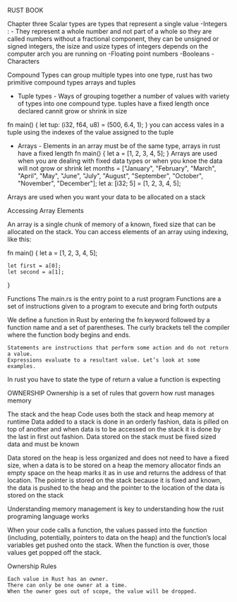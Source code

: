 RUST BOOK

Chapter three
Scalar types are types that represent a single value
-Integers : - They represent a whole number and not part of a whole so they are called numbers without a fractional component, they can be unsigned or signed integers, the isize and usize types of integers depends on the computer arch you are running on
-Floating point numbers
-Booleans
-Characters

Compound Types can group multiple types into one type, rust has two primitive compound types arrays and tuples
- Tuple types - Ways of grouping together a number of values with variety of types into one compound type. tuples have a fixed length once declared cannit grow or shrink in size

fn main() {
    let tup: (i32, f64, u8) = (500, 6.4, 1);
}
you can access vales in a tuple using the indexes of the value assigned to the tuple

- Arrays - Elements in an array must be of the same type, arrays in rust have a fixed length 
fn main() {
    let a = [1, 2, 3, 4, 5];
}
Arrays are used when you are dealing with fixed data types or when you knoe the data will not grow or shrink
let months = ["January", "February", "March", "April", "May", "June", "July",
              "August", "September", "October", "November", "December"];
let a: [i32; 5] = [1, 2, 3, 4, 5];

Arrays are used when you want your data to be allocated on a stack

Accessing Array Elements

An array is a single chunk of memory of a known, fixed size that can be allocated on the stack. You can access elements of an array using indexing, like this:

fn main() {
    let a = [1, 2, 3, 4, 5];

    let first = a[0];
    let second = a[1];
}

Functions
The main.rs is the entry point to a rust program
Functions are a set of instructions given to a program to execute and bring forth outputs

We define a function in Rust by entering the fn keyword followed by a function name and a set of parentheses. The curly brackets tell the compiler where the function body begins and ends.


    Statements are instructions that perform some action and do not return a value.
    Expressions evaluate to a resultant value. Let’s look at some examples.
In rust you have to state the type of return a value a function is expecting



OWNERSHIP
Ownership is a set of rules that govern how rust manages memory

The stack and the heap
Code uses both the stack and heap memory at runtime
Data added to a stack is done in an orderly fashion, data is pilled on top of another and when data is to be accessed on the stack it is done by the last in first out fashion. Data stored on the stack must be fixed sized data and must be known

Data stored on the heap is less organized and does not need to have a fixed size, when a data is to be  stored on a heap the memory allocator finds an empty space on the heap marks it as in use and returns the address of that location. The pointer is stored on the stack because it is fixed and known, the data is pushed to the heap and the pointer to the location of the data is stored on the stack

Understanding memory management is key to understanding how the rust programing language works

When your code calls a function, the values passed into the function (including, potentially, pointers to data on the heap) and the function’s local variables get pushed onto the stack. When the function is over, those values get popped off the stack.

Ownership Rules

    Each value in Rust has an owner.
    There can only be one owner at a time.
    When the owner goes out of scope, the value will be dropped.


